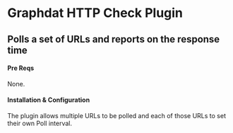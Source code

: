 # Graphdat HTTP Check Plugin

## Polls a set of URLs and reports on the response time

#### Pre Reqs
None.

#### Installation & Configuration

The plugin allows multiple URLs to be polled and each of those URLs to set their own Poll interval.
